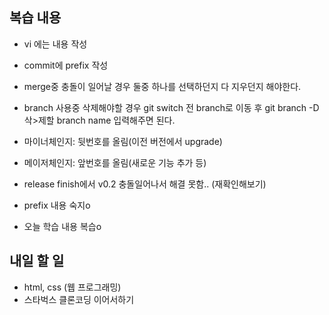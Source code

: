 ## 복습 내용

- vi 에는 내용 작성
- commit에 prefix 작성
- merge중 충돌이 일어날 경우 둘중 하나를 선택하던지 다 지우던지 해야한다.
- branch 사용중 삭제해야할 경우 git switch 전 branch로 이동 후 git branch -D 삭>제할 branch name 입력해주면 된다.
- 마이너체인지: 뒷번호를 올림(이전 버전에서 upgrade)
- 메이저체인지: 앞번호를 올림(새로운 기능 추가 등)
- release finish에서 v0.2 충돌일어나서 해결 못함.. (재확인해보기)

- prefix 내용 숙지o
- 오늘 학습 내용 복습o

## 내일 할 일

- html, css (웹 프로그래밍)
- 스타벅스 클론코딩 이어서하기
